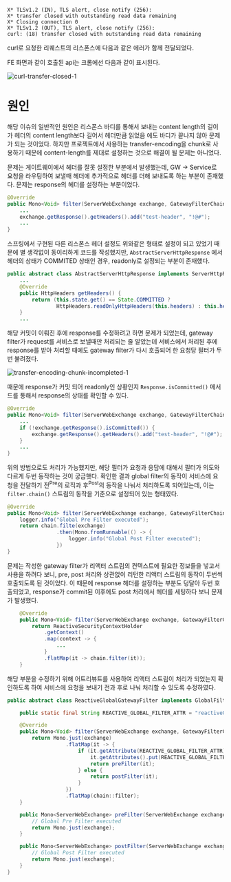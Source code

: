 ```terminal
X* TLSv1.2 (IN), TLS alert, close notify (256):
X* transfer closed with outstanding read data remaining
X* Closing connection 0
X* TLSv1.2 (OUT), TLS alert, close notify (256):
curl: (18) transfer closed with outstanding read data remaining
```
curl로 요청한 리퀘스트의 리스폰스에 다음과 같은 에러가 함께 전달되었다. 

FE 화면과 같이 호출된 api는 크롬에선 다음과 같이 표시된다.

![curl-transfer-closed-1](https://user-images.githubusercontent.com/18159012/117801284-1528e080-b28f-11eb-880a-cedb76a4b79c.png)

# 원인

해당 이슈의 일반적인 원인은 리스폰스 바디를 통해서 보내는 content length의 길이가 헤더의 content length보다 길어서 헤더만큼 읽었음 에도 바디가 끝나지 않아 문제가 되는 것이었다. 하지만 프로젝트에서 사용하는 transfer-encoding을 chunk로 사용하기 때문에 content-length를 제대로 설정하는 것으로 해결이 될 문제는 아니었다.

문제는 게이트웨이에서 헤더를 잘못 설정한 부분에서 발생했는데, GW -> Service로 요청을 라우팅하여 보낼때 헤더에 추가적으로 헤더를 더해 보내도록 하는 부분이 존재했다. 문제는 response의 헤더를 설정하는 부분이었다.

```java
@Override
public Mono<Void> filter(ServerWebExchange exchange, GatewayFilterChain chain) {
    ...
    exchange.getResponse().getHeaders().add("test-header", "!@#");
    ...
}
```

스프링에서 구현된 다른 리스폰스 헤더 설정도 위와같은 형태로 설정이 되고 있었기 때문에 별 생각없이 동이리하게 코드를 작성했지만, `AbstractServerHttpResponse` 에서 헤더의 상태가 COMMITED 상태인 경우, readonly로 설정되는 부분이 존재했다.

```java
public abstract class AbstractServerHttpResponse implements ServerHttpResponse {
    ...
    @Override
	public HttpHeaders getHeaders() {
		return (this.state.get() == State.COMMITTED ?
				HttpHeaders.readOnlyHttpHeaders(this.headers) : this.headers);
	}
    ...
```

해당 커밋이 이뤄진 후에 response를 수정하려고 하면 문제가 되었는데, gateway filter가 request를 서비스로 보낼때만 처리되는 줄 알았는데 서비스에서 처리된 후에 response를 받아 처리할 때에도 gateway filter가 다시 호출되어 한 요청당 필터가 두번 불려졌다.

![transfer-encoding-chunk-incompleted-1](https://user-images.githubusercontent.com/18159012/117935137-617f2980-b33e-11eb-94fc-3634c177278f.jpg)

때문에 response가 커밋 되어 readonly인 상황인지 `Response.isCommitted()` 메서드를 통해서 response의 상태를 확인할 수 있다.

```java
@Override
public Mono<Void> filter(ServerWebExchange exchange, GatewayFilterChain chain) {
    ...
    if (!exchange.getResponse().isCommitted()) {
        exchange.getResponse().getHeaders().add("test-header", "!@#");
    }
    ...
}
```

<!-- https://www.baeldung.com/spring-cloud-custom-gateway-filters -->
위의 방법으로도 처리가 가능했지만, 해당 필터가 요청과 응답에 대해서 필터가 의도와 다르게 두번 동작하는 것이 궁금햇다. 확인한 결과 global filter의 동작이 서비스에 요청을 전달하기 전<sup>Pre</sup>의 로직과 후<sup>Post</sup>의 동작을 나눠서 처리하도록 되어있는데, 이는 `filter.chain()` 스트림의 동작을 기준으로 설정되어 있는 형태였다.

```java
@Override
public Mono<Void> filter(ServerWebExchange exchange, GatewayFilterChain chain) {
    logger.info("Global Pre Filter executed");
    return chain.filte(exchange)
                .then(Mono.fromRunnable(() -> {
                    logger.info("Global Post Filter executed");
                })
}
```

문제는 작성한 gateway filter가 리액터 스트림의 컨텍스트에 필요한 정보들을 넣고서 사용을 하려다 보니, pre, post 처리와 상관없이 리턴한 리액터 스트림의 동작이 두번씩 호출되도록 된 것이었다. 이 때문에 response 헤더를 설정하는 부분도 덩달아 두번 호출되었고, response가 commit된 이후에도 post 처리에서 헤더를 세팅하다 보니 문제가 발생했다.

```java
    @Override
    public Mono<Void> filter(ServerWebExchange exchange, GatewayFilterChain chain) {
        return ReactiveSecurityContextHolder
            .getContext()
            .map(context -> {
                ...
            }
            .flatMap(it -> chain.filter(it));
    }
```

해당 부분을 수정하기 위해 어트리뷰트를 사용하여 리액터 스트림이 처리가 되었는지 확인하도록 하여 서비스에 요청을 보내기 전과 후로 나눠 처리할 수 있도록 수정하였다.

```java
public abstract class ReactiveGlobalGatewayFilter implements GlobalFilter {

    public static final String REACTIVE_GLOBAL_FILTER_ATTR = "reactiveGlobalFilter";

    @Override
    public Mono<Void> filter(ServerWebExchange exchange, GatewayFilterChain chain) {
        return Mono.just(exchange)
                   .flatMap(it -> {
                       if (it.getAttribute(REACTIVE_GLOBAL_FILTER_ATTR) == null) {
                           it.getAttributes().put(REACTIVE_GLOBAL_FILTER_ATTR, true);
                           return preFilter(it);
                       } else {
                           return postFilter(it);
                       }
                   })
                   .flatMap(chain::filter);
    }

    public Mono<ServerWebExchange> preFilter(ServerWebExchange exchange) {
        // Global Pre Filter executed
        return Mono.just(exchange);
    }

    public Mono<ServerWebExchange> postFilter(ServerWebExchange exchange) {
        // Global Post Filter executed
        return Mono.just(exchange);
    }
}
```
